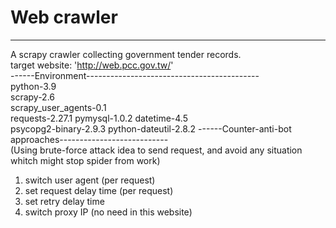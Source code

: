 # Web crawler  
------------------------------------------------------------  
A scrapy crawler collecting government tender records.  
target website: 'http://web.pcc.gov.tw/'  
------Environment-------------------------------------------  
python-3.9  
scrapy-2.6  
scrapy_user_agents-0.1  
requests-2.27.1 
pymysql-1.0.2 
datetime-4.5  
psycopg2-binary-2.9.3 
python-dateutil-2.8.2 
------Counter-anti-bot approaches---------------------------  
(Using brute-force attack idea to send request, and avoid any situation whitch might stop spider from work)  
1. switch user agent (per request)  
2. set request delay time (per request)  
3. set retry delay time  
4. switch proxy IP (no need in this website)  
